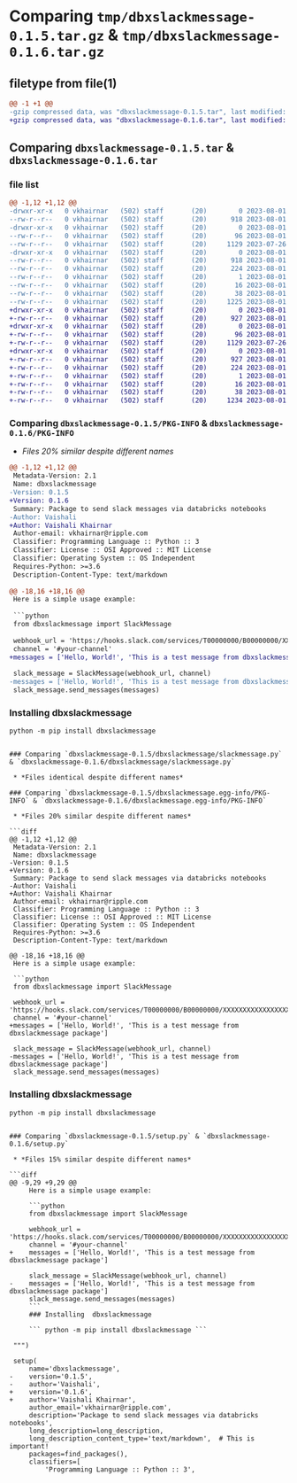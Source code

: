 # Comparing `tmp/dbxslackmessage-0.1.5.tar.gz` & `tmp/dbxslackmessage-0.1.6.tar.gz`

## filetype from file(1)

```diff
@@ -1 +1 @@
-gzip compressed data, was "dbxslackmessage-0.1.5.tar", last modified: Tue Aug  1 18:33:15 2023, max compression
+gzip compressed data, was "dbxslackmessage-0.1.6.tar", last modified: Tue Aug  1 18:36:33 2023, max compression
```

## Comparing `dbxslackmessage-0.1.5.tar` & `dbxslackmessage-0.1.6.tar`

### file list

```diff
@@ -1,12 +1,12 @@
-drwxr-xr-x   0 vkhairnar   (502) staff       (20)        0 2023-08-01 18:33:15.718440 dbxslackmessage-0.1.5/
--rw-r--r--   0 vkhairnar   (502) staff       (20)      918 2023-08-01 18:33:15.718245 dbxslackmessage-0.1.5/PKG-INFO
-drwxr-xr-x   0 vkhairnar   (502) staff       (20)        0 2023-08-01 18:33:15.716239 dbxslackmessage-0.1.5/dbxslackmessage/
--rw-r--r--   0 vkhairnar   (502) staff       (20)       96 2023-08-01 16:55:56.000000 dbxslackmessage-0.1.5/dbxslackmessage/__init__.py
--rw-r--r--   0 vkhairnar   (502) staff       (20)     1129 2023-07-26 16:28:31.000000 dbxslackmessage-0.1.5/dbxslackmessage/slackmessage.py
-drwxr-xr-x   0 vkhairnar   (502) staff       (20)        0 2023-08-01 18:33:15.717829 dbxslackmessage-0.1.5/dbxslackmessage.egg-info/
--rw-r--r--   0 vkhairnar   (502) staff       (20)      918 2023-08-01 18:33:15.000000 dbxslackmessage-0.1.5/dbxslackmessage.egg-info/PKG-INFO
--rw-r--r--   0 vkhairnar   (502) staff       (20)      224 2023-08-01 18:33:15.000000 dbxslackmessage-0.1.5/dbxslackmessage.egg-info/SOURCES.txt
--rw-r--r--   0 vkhairnar   (502) staff       (20)        1 2023-08-01 18:33:15.000000 dbxslackmessage-0.1.5/dbxslackmessage.egg-info/dependency_links.txt
--rw-r--r--   0 vkhairnar   (502) staff       (20)       16 2023-08-01 18:33:15.000000 dbxslackmessage-0.1.5/dbxslackmessage.egg-info/top_level.txt
--rw-r--r--   0 vkhairnar   (502) staff       (20)       38 2023-08-01 18:33:15.718497 dbxslackmessage-0.1.5/setup.cfg
--rw-r--r--   0 vkhairnar   (502) staff       (20)     1225 2023-08-01 18:33:05.000000 dbxslackmessage-0.1.5/setup.py
+drwxr-xr-x   0 vkhairnar   (502) staff       (20)        0 2023-08-01 18:36:33.409255 dbxslackmessage-0.1.6/
+-rw-r--r--   0 vkhairnar   (502) staff       (20)      927 2023-08-01 18:36:33.409073 dbxslackmessage-0.1.6/PKG-INFO
+drwxr-xr-x   0 vkhairnar   (502) staff       (20)        0 2023-08-01 18:36:33.407353 dbxslackmessage-0.1.6/dbxslackmessage/
+-rw-r--r--   0 vkhairnar   (502) staff       (20)       96 2023-08-01 16:55:56.000000 dbxslackmessage-0.1.6/dbxslackmessage/__init__.py
+-rw-r--r--   0 vkhairnar   (502) staff       (20)     1129 2023-07-26 16:28:31.000000 dbxslackmessage-0.1.6/dbxslackmessage/slackmessage.py
+drwxr-xr-x   0 vkhairnar   (502) staff       (20)        0 2023-08-01 18:36:33.408717 dbxslackmessage-0.1.6/dbxslackmessage.egg-info/
+-rw-r--r--   0 vkhairnar   (502) staff       (20)      927 2023-08-01 18:36:33.000000 dbxslackmessage-0.1.6/dbxslackmessage.egg-info/PKG-INFO
+-rw-r--r--   0 vkhairnar   (502) staff       (20)      224 2023-08-01 18:36:33.000000 dbxslackmessage-0.1.6/dbxslackmessage.egg-info/SOURCES.txt
+-rw-r--r--   0 vkhairnar   (502) staff       (20)        1 2023-08-01 18:36:33.000000 dbxslackmessage-0.1.6/dbxslackmessage.egg-info/dependency_links.txt
+-rw-r--r--   0 vkhairnar   (502) staff       (20)       16 2023-08-01 18:36:33.000000 dbxslackmessage-0.1.6/dbxslackmessage.egg-info/top_level.txt
+-rw-r--r--   0 vkhairnar   (502) staff       (20)       38 2023-08-01 18:36:33.409311 dbxslackmessage-0.1.6/setup.cfg
+-rw-r--r--   0 vkhairnar   (502) staff       (20)     1234 2023-08-01 18:35:54.000000 dbxslackmessage-0.1.6/setup.py
```

### Comparing `dbxslackmessage-0.1.5/PKG-INFO` & `dbxslackmessage-0.1.6/PKG-INFO`

 * *Files 20% similar despite different names*

```diff
@@ -1,12 +1,12 @@
 Metadata-Version: 2.1
 Name: dbxslackmessage
-Version: 0.1.5
+Version: 0.1.6
 Summary: Package to send slack messages via databricks notebooks
-Author: Vaishali
+Author: Vaishali Khairnar
 Author-email: vkhairnar@ripple.com
 Classifier: Programming Language :: Python :: 3
 Classifier: License :: OSI Approved :: MIT License
 Classifier: Operating System :: OS Independent
 Requires-Python: >=3.6
 Description-Content-Type: text/markdown
 
@@ -18,16 +18,16 @@
 Here is a simple usage example:
 
 ```python
 from dbxslackmessage import SlackMessage
 
 webhook_url = 'https://hooks.slack.com/services/T00000000/B00000000/XXXXXXXXXXXXXXXXXXXXXXXX'
 channel = '#your-channel'
+messages = ['Hello, World!', 'This is a test message from dbxslackmessage package']
 
 slack_message = SlackMessage(webhook_url, channel)
-messages = ['Hello, World!', 'This is a test message from dbxslackmessage package']
 slack_message.send_messages(messages)
 ```
 ### Installing  dbxslackmessage
 
 ``` python -m pip install dbxslackmessage ```
```

### Comparing `dbxslackmessage-0.1.5/dbxslackmessage/slackmessage.py` & `dbxslackmessage-0.1.6/dbxslackmessage/slackmessage.py`

 * *Files identical despite different names*

### Comparing `dbxslackmessage-0.1.5/dbxslackmessage.egg-info/PKG-INFO` & `dbxslackmessage-0.1.6/dbxslackmessage.egg-info/PKG-INFO`

 * *Files 20% similar despite different names*

```diff
@@ -1,12 +1,12 @@
 Metadata-Version: 2.1
 Name: dbxslackmessage
-Version: 0.1.5
+Version: 0.1.6
 Summary: Package to send slack messages via databricks notebooks
-Author: Vaishali
+Author: Vaishali Khairnar
 Author-email: vkhairnar@ripple.com
 Classifier: Programming Language :: Python :: 3
 Classifier: License :: OSI Approved :: MIT License
 Classifier: Operating System :: OS Independent
 Requires-Python: >=3.6
 Description-Content-Type: text/markdown
 
@@ -18,16 +18,16 @@
 Here is a simple usage example:
 
 ```python
 from dbxslackmessage import SlackMessage
 
 webhook_url = 'https://hooks.slack.com/services/T00000000/B00000000/XXXXXXXXXXXXXXXXXXXXXXXX'
 channel = '#your-channel'
+messages = ['Hello, World!', 'This is a test message from dbxslackmessage package']
 
 slack_message = SlackMessage(webhook_url, channel)
-messages = ['Hello, World!', 'This is a test message from dbxslackmessage package']
 slack_message.send_messages(messages)
 ```
 ### Installing  dbxslackmessage
 
 ``` python -m pip install dbxslackmessage ```
```

### Comparing `dbxslackmessage-0.1.5/setup.py` & `dbxslackmessage-0.1.6/setup.py`

 * *Files 15% similar despite different names*

```diff
@@ -9,29 +9,29 @@
     Here is a simple usage example:
 
     ```python
     from dbxslackmessage import SlackMessage
 
     webhook_url = 'https://hooks.slack.com/services/T00000000/B00000000/XXXXXXXXXXXXXXXXXXXXXXXX'
     channel = '#your-channel'
+    messages = ['Hello, World!', 'This is a test message from dbxslackmessage package']
 
     slack_message = SlackMessage(webhook_url, channel)
-    messages = ['Hello, World!', 'This is a test message from dbxslackmessage package']
     slack_message.send_messages(messages)
     ```
     ### Installing  dbxslackmessage
 
     ``` python -m pip install dbxslackmessage ```
 
 """)
 
 setup(
     name='dbxslackmessage',
-    version='0.1.5',
-    author='Vaishali',
+    version='0.1.6',
+    author='Vaishali Khairnar',
     author_email='vkhairnar@ripple.com',
     description='Package to send slack messages via databricks notebooks',
     long_description=long_description,
     long_description_content_type='text/markdown',  # This is important!
     packages=find_packages(),
     classifiers=[
         'Programming Language :: Python :: 3',
```

